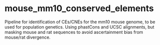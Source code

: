 # mouse_mm10_conserved_elements

Pipeline for identification of CEs/CNEs for the mm10 mouse genome, to be used for population genetics. Using phastCons and UCSC alignments, but masking mouse and rat sequences to avoid ascertainment bias from mouse/rat divergence.
